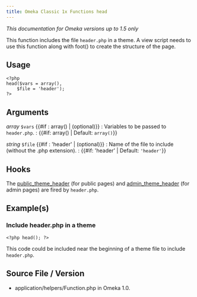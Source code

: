 ```yaml
---
title: Omeka Classic 1x Functions head
---
```

*This documentation for Omeka versions up to 1.5 only*

This function includes the file `header.php` in a theme. A view script needs to use this function along with foot() to create the structure of the
page.

Usage
---------------------------------------------------

``` {.de1}
<?php
head($vars = array(),
    $file = 'header');
?>
```

Arguments
-----------------------------------------------------------

 *array* `$vars` {{\#if
:   array() | (optional)}}
:   Variables to be passed to `header.php`.
:   {{\#if: array() | Default: `array()`}}

 *string* `$file` {{\#if
:   'header' | (optional)}}
:   Name of the file to include (without the .php extension).
:   {{\#if: 'header' | Default: `'header'`}}

Hooks
---------------------------------------------------

The [public\_theme\_header](../1x_documentation/Hooks/public_theme_header.md) (for public pages) and [admin\_theme\_header](../1x_documentation/Hooks/admin_theme_header.md) (for admin pages) are fired by `header.php`.

Example(s)
-------------------------------------------------------

### Include header.php in a theme

``` {.de1}
<?php head(); ?>
```

This code could be included near the beginning of a theme file to include `header.php`.

Source File / Version
----------------------------------------------------------------

-   application/helpers/Function.php in Omeka 1.0.
